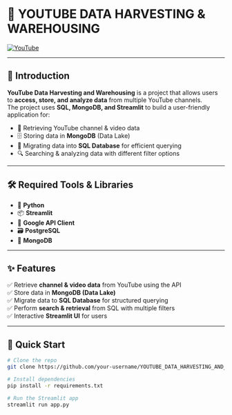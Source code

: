 # 🎥 YOUTUBE DATA HARVESTING & WAREHOUSING

[![YouTube](https://img.icons8.com/color/48/000000/youtube-play.png)](https://youtube.com/yourchannel)

---

## 📌 Introduction  

**YouTube Data Harvesting and Warehousing** is a project that allows users to **access, store, and analyze data** from multiple YouTube channels.  
The project uses **SQL, MongoDB, and Streamlit** to build a user-friendly application for:  
- 📡 Retrieving YouTube channel & video data  
- 🗄️ Storing data in **MongoDB** (Data Lake)  
- 🔄 Migrating data into **SQL Database** for efficient querying  
- 🔍 Searching & analyzing data with different filter options  

---

## 🛠️ Required Tools & Libraries  

- 🐍 **Python**  
- 📦 **Streamlit**  
- 🔑 **Google API Client**  
- 🗃️ **PostgreSQL**  
- 🍃 **MongoDB**  

---

## ✨ Features  

✅ Retrieve **channel & video data** from YouTube using the API  
✅ Store data in **MongoDB (Data Lake)**  
✅ Migrate data to **SQL Database** for structured querying  
✅ Perform **search & retrieval** from SQL with multiple filters  
✅ Interactive **Streamlit UI** for users  

---

## 🚀 Quick Start  

```bash
# Clone the repo
git clone https://github.com/your-username/YOUTUBE_DATA_HARVESTING_AND_WAREHOUSING.git  

# Install dependencies
pip install -r requirements.txt  

# Run the Streamlit app
streamlit run app.py
